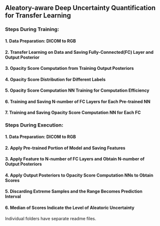 ## Aleatory-aware Deep Uncertainty Quantification for Transfer Learning

### Steps During Training:
#### 1. Data Preparation: DICOM to RGB
#### 2. Transfer Learning on Data and Saving Fully-Connected(FC) Layer and Output Posterior
#### 3. Opacity Score Computation from Training Output Posteriors
#### 4. Opacity Score Distribution for Different Labels
#### 5. Opacity Score Computation NN Training for Computation Efficiency
#### 6. Training and Saving N-number of FC Layers for Each Pre-trained NN
#### 7. Training and Saving Opacity Score Computation NN for Each FC



### Steps During Execution:
#### 1. Data Preparation: DICOM to RGB
#### 2. Apply Pre-trained Portion of Model and Saving Features
#### 3. Apply Feature to N-number of FC Layers and Obtain N-number of Output Posteriors 
#### 4. Apply Output Posteriors to Opacity Score Computation NNs to Obtain Scores
#### 5. Discarding Extreme Samples and the Range Becomes Prediction Interval
#### 6. Median of Scores Indicate the Level of Aleatoric Uncertainty


Individual folders have separate readme files.
